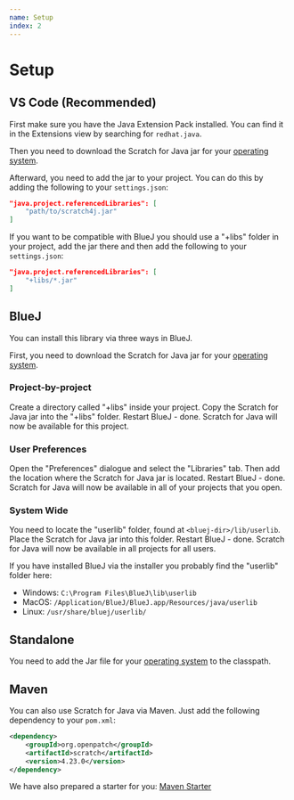 ```yaml
---
name: Setup
index: 2
---
```


# Setup

## VS Code (Recommended)

First make sure you have the Java Extension Pack installed. You can find it in the Extensions view by searching for `redhat.java`.

Then you need to download the Scratch for Java jar for your [operating system](/download).

Afterward, you need to add the jar to your project. You can do this by adding the following to your `settings.json`:

```json
"java.project.referencedLibraries": [
    "path/to/scratch4j.jar"
]
```

If you want to be compatible with BlueJ you should use a "+libs" folder in your project, add the jar there and then add the following to your `settings.json`:

```json
"java.project.referencedLibraries": [
    "+libs/*.jar"
]
```

## BlueJ

You can install this library via three ways in BlueJ.

First, you need to download the Scratch for Java jar for your [operating system](/download).

### Project-by-project

Create a directory called "+libs" inside your project. Copy the Scratch for Java jar into the "+libs" folder. Restart BlueJ - done. Scratch for Java will now be available for this project.

### User Preferences

Open the "Preferences" dialogue and select the "Libraries" tab. Then add the location where the Scratch for Java jar is located. Restart BlueJ - done. Scratch for Java will now be available in all of your projects that you open.

### System Wide

You need to locate the "userlib" folder, found at `<bluej-dir>/lib/userlib`. Place the Scratch for Java jar into this folder. Restart BlueJ - done. Scratch for Java will now be available in all projects for all users.

If you have installed BlueJ via the installer you probably find the "userlib" folder here:

- Windows: `C:\Program Files\BlueJ\lib\userlib`
- MacOS: `/Application/BlueJ/BlueJ.app/Resources/java/userlib`
- Linux: `/usr/share/bluej/userlib/`

## Standalone

You need to add the Jar file for your [operating system](/download) to the classpath.


## Maven

You can also use Scratch for Java via Maven. Just add the following dependency to your `pom.xml`:

```xml
<dependency>
    <groupId>org.openpatch</groupId>
    <artifactId>scratch</artifactId>
    <version>4.23.0</version>
</dependency>
```

We have also prepared a starter for you: [Maven Starter](https://github.com/openpatch/scratch-for-java-maven-starter/tree/main)
